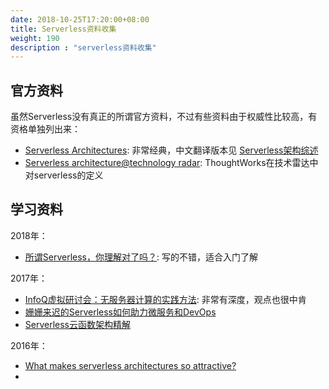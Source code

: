 ```yaml
---
date: 2018-10-25T17:20:00+08:00
title: Serverless资料收集
weight: 190
description : "serverless资料收集"
---
```


## 官方资料

虽然Serverless没有真正的所谓官方资料，不过有些资料由于权威性比较高，有资格单独列出来：

- [Serverless Architectures](https://martinfowler.com/articles/serverless.html): 非常经典，中文翻译版本见 [Serverless架构综述](http://dockone.io/article/1460)
- [Serverless architecture@technology radar](https://www.thoughtworks.com/radar/techniques/serverless-architecture): ThoughtWorks在技术雷达中对serverless的定义



## 学习资料

2018年：

- [所谓Serverless，你理解对了吗？](https://emacoo.cn/arch/serverless-overview/): 写的不错，适合入门了解

2017年：

- [InfoQ虚拟研讨会：无服务器计算的实践方法](http://www.infoq.com/cn/articles/practical-serverless-computing?utm_campaign=infoq_content&utm_source=infoq&utm_medium=feed&utm_term=%E6%9E%B6%E6%9E%84%20&%20%E8%AE%BE%E8%AE%A1-articles): 非常有深度，观点也很中肯
- [姗姗来迟的Serverless如何助力微服务和DevOps](http://www.infoq.com/cn/news/2017/06/tengxun-cloud-serverless?utm_campaign=infoq_content&utm_source=infoq&utm_medium=feed&utm_term=DevOps)
- [Serverless云函数架构精解](https://mp.weixin.qq.com/s?__biz=MzA5OTAyNzQ2OA%3D%3D&chksm=88931c6cbfe4957a702e66221e1bf997c4ba5a66de279294b08cccadd3ff5d6cabf103657484&idx=1&mid=2649694991&mpshare=1&scene=23&sn=818dea0cb058a08ac6b66ee865204630&srcid=0907dIsFi2ho3ez9orBMGatf)

2016年：

- [What makes serverless architectures so attractive?](https://developer.ibm.com/opentech/2016/09/06/what-makes-serverless-attractive/)
- 